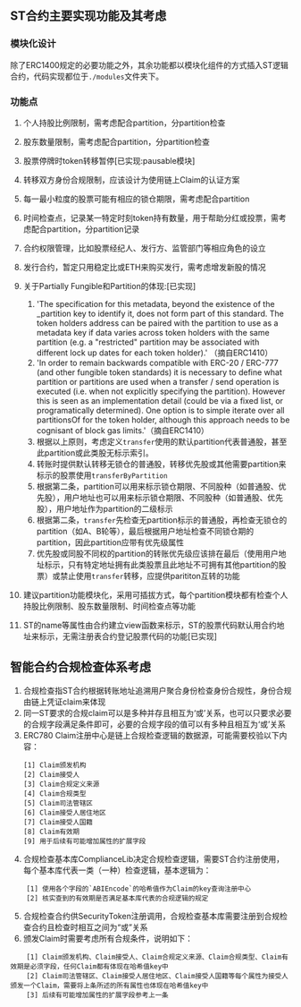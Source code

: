 ## ST合约主要实现功能及其考虑

### 模块化设计
除了ERC1400规定的必要功能之外，其余功能都以模块化组件的方式插入ST逻辑合约，代码实现都位于`./modules`文件夹下。

### 功能点
1. 个人持股比例限制，需考虑配合partition，分partition检查
2. 股东数量限制，需考虑配合partition，分partition检查
3. 股票停牌时token转移暂停[已实现:pausable模块]
4. 转移双方身份合规限制，应该设计为使用链上Claim的认证方案
5. 每一最小粒度的股票可能有相应的锁仓期限，需考虑配合partition
6. 时间检查点，记录某一特定时刻token持有数量，用于帮助分红或投票，需考虑配合partition，分partition记录
7. 合约权限管理，比如股票经纪人、发行方、监管部门等相应角色的设立
8. 发行合约，暂定只用稳定比或ETH来购买发行，需考虑增发新股的情况
9. 关于Partially Fungible和Partition的体现:[已实现]

	1. 'The specification for this metadata, beyond the existence of the _partition key to identify it, does not form part of this standard. The token holders address can be paired with the partition to use as a metadata key if data varies across token holders with the same partition (e.g. a "restricted" partition may be associated with different lock up dates for each token holder).' （摘自ERC1410）
	2. 'In order to remain backwards compatible with ERC-20 / ERC-777 (and other fungible token standards) it is necessary to define what partition or partitions are used when a transfer / send operation is executed (i.e. when not explicitly specifying the partition). However this is seen as an implementation detail (could be via a fixed list, or programatically determined). One option is to simple iterate over all partitionsOf for the token holder, although this approach needs to be cognisant of block gas limits.'（摘自ERC1410）
	3. 根据以上原则，考虑定义`transfer`使用的默认partition代表普通股，甚至此partition或此类股无标示索引。
	4. 转账时提供默认转移无锁仓的普通股，转移优先股或其他需要partition来标示的股票使用`transferByPartition`
	5. 根据第二条，partition可以用来标示锁仓期限、不同股种（如普通股、优先股），用户地址也可以用来标示锁仓期限、不同股种（如普通股、优先股），用户地址作为partition的二级标示
	6. 根据第二条，`transfer`先检查无partition标示的普通股，再检查无锁仓的partition（如A、B轮等），最后根据用户地址检查不同锁仓期的partition，因此partition应带有优先级属性
	7. 优先股或同股不同权的partition的转账优先级应该排在最后（使用用户地址标示，只有特定地址拥有此类股票且此地址不可拥有其他partition的股票）或禁止使用`transfer`转移，应提供parititon互转的功能
10. 建议partition功能模块化，采用可插拔方式，每个partition模块都有检查个人持股比例限制、股东数量限制、时间检查点等功能
11. ST的name等属性由合约建立view函数来标示，ST的股票代码默认用合约地址来标示，无需注册表合约登记股票代码的功能[已实现]



## 智能合约合规检查体系考虑

1. 合规检查指ST合约根据转账地址追溯用户聚合身份检查身份合规性，身份合规由链上凭证claim来体现
2. 同一ST要求的合规claim可以是多种并存且相互为‘或’关系，也可以只要求必要的合规字段满足条件即可，必要的合规字段的值可以有多种且相互为‘或’关系
3. ERC780 Claim注册中心是链上合规检查逻辑的数据源，可能需要校验以下内容：
	```
	[1] Claim颁发机构
	[2] Claim接受人
	[3] Claim合规定义来源
	[4] Claim合规类型
	[5] Claim司法管辖区
	[6] Claim接受人居住地区
	[7] Claim接受人国籍
	[8] Claim有效期
	[9] 用于后续有可能增加属性的扩展字段
	```
4. 合规检查基本库ComplianceLib决定合规检查逻辑，需要ST合约注册使用，每个基本库代表一类（一种）检查逻辑，基本逻辑为：
```
	[1] 使用各个字段的`ABIEncode`的哈希值作为Claim的key查询注册中心
	[2] 核实查到的有效期是否满足基本库代表的合规逻辑的规定
```
5. 合规检查合约供SecurityToken注册调用，合规检查基本库需要注册到合规检查合约且检查时相互之间为“或”关系
6. 颁发Claim时需要考虑所有合规条件，说明如下：
```
	[1] Claim颁发机构、Claim接受人、Claim合规定义来源、Claim合规类型、Claim有效期是必须字段，任何Claim都有体现在哈希值key中
	[2] Claim司法管辖区、Claim接受人居住地区、Claim接受人国籍等每个属性为接受人颁发一个Claim，需要将上条所述的所有属性也体现在哈希值key中
	[3] 后续有可能增加属性的扩展字段参考上一条
```























